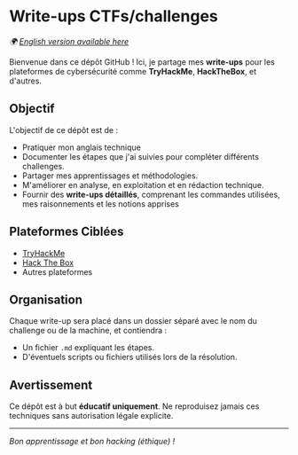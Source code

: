# Write-ups CTFs/challenges

*🌍 [English version available here](README.md)*

Bienvenue dans ce dépôt GitHub ! Ici, je partage mes **write-ups** pour les plateformes de cybersécurité comme **TryHackMe**, **HackTheBox**, et d'autres.

## Objectif
L'objectif de ce dépôt est de :
- Pratiquer mon anglais technique
- Documenter les étapes que j'ai suivies pour compléter différents challenges.
- Partager mes apprentissages et méthodologies.
- M'améliorer en analyse, en exploitation et en rédaction technique.
- Fournir des **write-ups détaillés**, comprenant les commandes utilisées, mes raisonnements et les notions apprises

## Plateformes Ciblées
- [TryHackMe](https://tryhackme.com)
- [Hack The Box](https://hackthebox.com)
- Autres plateformes

## Organisation
Chaque write-up sera placé dans un dossier séparé avec le nom du challenge ou de la machine, et contiendra :
- Un fichier `.md` expliquant les étapes.
- D'éventuels scripts ou fichiers utilisés lors de la résolution.

## Avertissement
Ce dépôt est à but **éducatif uniquement**. Ne reproduisez jamais ces techniques sans autorisation légale explicite.

---

*Bon apprentissage et bon hacking (éthique) !*
